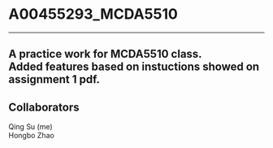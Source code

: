 # A00455293_MCDA5510
---  

A practice work for MCDA5510 class.  
Added features based on instuctions showed on assignment 1 pdf.  
--- 
## Collaborators  
Qing Su (me)  
Hongbo Zhao

